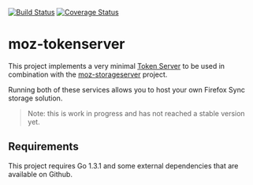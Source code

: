 [![Build Status](https://travis-ci.org/st3fan/moz-tokenserver.svg?branch=master)](https://travis-ci.org/st3fan/moz-tokenserver) [![Coverage Status](https://coveralls.io/repos/st3fan/moz-tokenserver/badge.png?branch=master)](https://coveralls.io/r/st3fan/moz-tokenserver?branch=master)


moz-tokenserver
===============

This project implements a very minimal [Token Server](https://docs.services.mozilla.com/token/index.html) to be used in combination with the [moz-storageserver](https://github.com/st3fan/moz-storageserver) project.

Running both of these services allows you to host your own Firefox Sync storage solution.

> Note: this is work in progress and has not reached a stable version yet.

Requirements
------------

This project requires Go 1.3.1 and some external dependencies that are available on Github.
